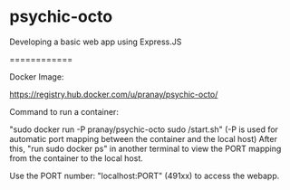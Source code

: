 psychic-octo
============

Developing a basic web app using Express.JS

============

Docker Image:

https://registry.hub.docker.com/u/pranay/psychic-octo/

Command to run a container:

"sudo docker run -P pranay/psychic-octo sudo /start.sh"
(-P is used for automatic port mapping between the container and the local host)
After this, "run sudo docker ps" in another terminal to view the PORT mapping from the container to the local host.

Use the PORT number: "localhost:PORT" (491xx) to access the webapp.